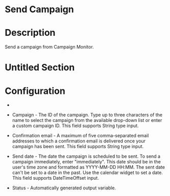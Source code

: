 ﻿# Send Campaign

# Description

Send a campaign from Campaign Monitor.

# Untitled Section

# Configuration

* 
* Campaign - The ID of the campaign. Type up to three characters of the name to select the campaign from the available drop-down list or enter a custom campaign ID. This field supports String type input.
* Confirmation email - A maximum of five comma-separated email addresses to which a confirmation email is delivered once your campaign has been sent. This field supports String type input.
* Send date - The date the campaign is scheduled to be sent. To send a campaign immediately, enter "immediately". This date should be in the user's time zone and formatted as YYYY-MM-DD HH:MM. The sent date can't be set to a date in the past. Use the calendar widget to set a date. This field supports DateTimeOffset input.





* Status - Automatically generated output variable.
